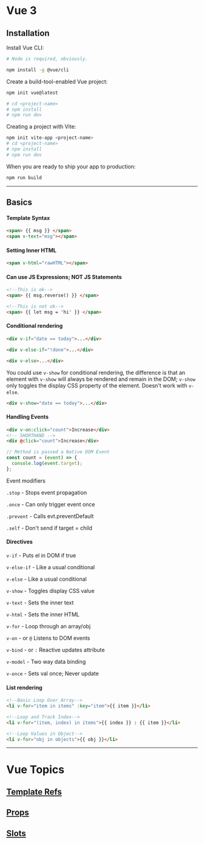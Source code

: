 # Vue 3

## Installation

Install Vue CLI:

```bash
# Node is required, obviously.

npm install -g @vue/cli
```

Create a build-tool-enabled Vue project:

```bash
npm init vue@latest

# cd <project-name>
# npm install
# npm run dev
```

Creating a project with Vite:

```bash
npm init vite-app <project-name>
# cd <project-name>
# npm install
# npm run dev
```

When you are ready to ship your app to production:

```bash
npm run build
```

---

## Basics

#### **Template Syntax**

```html
<span> {{ msg }} </span>
<span v-text="msg"></span>
```

#### **Setting Inner HTML**

```html
<span v-html="rawHTML"></span>
```

#### **Can use JS Expressions; NOT JS Statements**

```html
<!--This is ok-->
<span> {{ msg.reverse() }} </span>

<!--This is not ok-->
<span> {{ let msg = 'hi' }} </span>
```

#### **Conditional rendering**

```html
<div v-if="date == today">...</div>

<div v-else-if="!done">...</div>

<div v-else>...</div>
```

You could use `v-show` for conditional rendering, the difference is that an element with `v-show` will always be rendered and remain in the DOM; `v-show` only toggles the display CSS property of the element. Doesn't work with `v-else`.

```html
<div v-show="date == today">...</div>
```

#### **Handling Events**

```html
<div v-on:click="count">Increase</div>
<!-- SHORTHAND -->
<div @click="count">Increase</div>
```

```javascript
// Method is passed a Native DOM Event
const count = (event) => {
  console.log(event.target);
};
```

Event modifiers

`.stop` - Stops event propagation

`.once` - Can only trigger event once

`.prevent` - Calls evt.preventDefault

`.self` - Don't send if target = child

#### **Directives**

`v-if` - Puts el in DOM if true

`v-else-if` - Like a usual conditional

`v-else` - Like a usual conditional

`v-show` - Toggles display CSS value

`v-text` - Sets the inner text

`v-html` - Sets the inner HTML

`v-for` - Loop through an array/obj

`v-on` - or `@` Listens to DOM events

`v-bind` - or `:` Reactive updates attribute

`v-model` - Two way data binding

`v-once` - Sets val once; Never update

#### **List rendering**

```html
<!--Basic Loop Over Array-->
<li v-for="item in items" :key="item">{{ item }}</li>

<!--Loop and Track Index-->
<li v-for="(item, index) in items">{{ index }} : {{ item }}</li>

<!--Loop Values in Object-->
<li v-for="obj in objects">{{ obj }}</li>
```

---

# Vue Topics

## [Template Refs](./vue-topics/template-refs.md)

## [Props](./vue-topics/props.md)

## [Slots](./vue-topics/slots.md)
